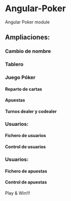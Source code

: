 # Angular-Poker
Angular Poker module
## Ampliaciones:
### Cambio de nombre
### Tablero
### Juego Póker
#### Reparto de cartas
#### Apuestas
#### Turnos dealer y codealer
### Usuarios:
#### Fichero de usuarios
#### Control de usuarios
### Usuarios:
#### Fichero de apuestas
#### Control de apuestas

Play & Win!!!
